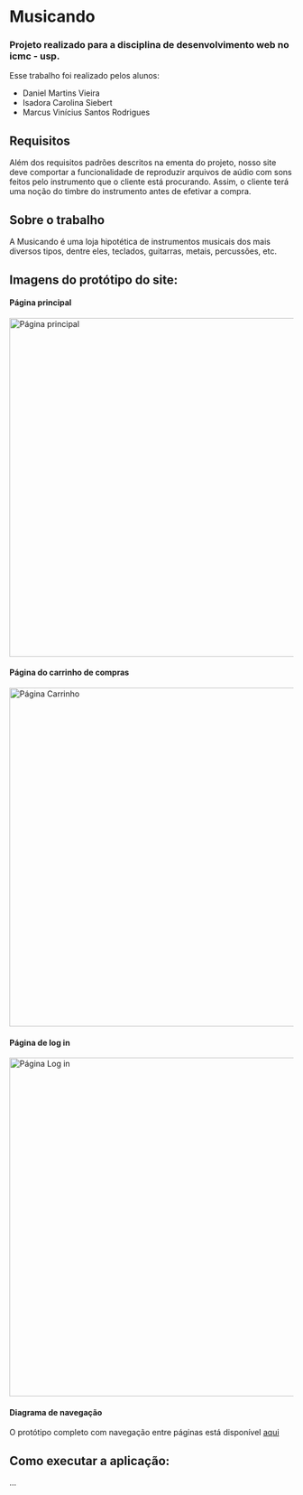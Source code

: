 # Musicando
### Projeto realizado para a disciplina de desenvolvimento web no icmc - usp.

Esse trabalho foi realizado pelos alunos:<br>
- Daniel Martins Vieira
- Isadora Carolina Siebert
- Marcus Vinícius Santos Rodrigues

## Requisitos
Além dos requisitos padrões descritos na ementa do projeto, nosso site deve comportar a funcionalidade de reproduzir arquivos de aúdio com sons feitos pelo instrumento que o cliente está procurando. Assim, o cliente terá uma noção do timbre do instrumento antes de efetivar a compra.

## Sobre o trabalho
A Musicando é uma loja hipotética de instrumentos musicais dos mais diversos tipos, dentre eles, teclados, guitarras, metais, percussões, etc.

## Imagens do protótipo do site:

#### Página principal
<img src="https://raw.githubusercontent.com/Idalen/musicando/master/prototype/homepage.png" alt="Página principal" width="600"/>

#### Página do carrinho de compras
<img src="https://raw.githubusercontent.com/Idalen/musicando/master/prototype/chartpage.png" alt="Página Carrinho" width="600"/>

#### Página de log in
<img src="https://raw.githubusercontent.com/Idalen/musicando/master/prototype/loginpage.png" alt="Página Log in" width="600"/>

#### Diagrama de navegação
O protótipo completo com navegação entre páginas está disponível [aqui](https://www.figma.com/file/CuKYvZKoZ1MMbLktkCf9Wh/Musicando?node-id=0%3A1)

## Como executar a aplicação:
...

